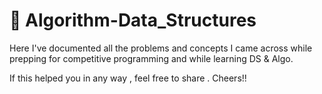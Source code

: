 # :page_with_curl: Algorithm-Data_Structures

Here I've documented all the problems and concepts I came across while prepping for competitive programming and while learning DS & Algo.

If this helped you in any way , feel free to share . Cheers!!
